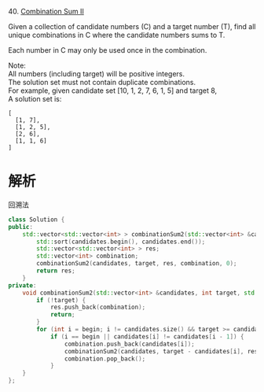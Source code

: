 40\. [Combination Sum II](https://leetcode.com/problems/combination-sum-ii/)

Given a collection of candidate numbers (C) and a target number (T), find all unique combinations in C where the candidate numbers sums to T.

Each number in C may only be used once in the combination.

Note:  
All numbers (including target) will be positive integers.  
The solution set must not contain duplicate combinations.  
For example, given candidate set [10, 1, 2, 7, 6, 1, 5] and target 8,   
A solution set is:   
```
[
  [1, 7],
  [1, 2, 5],
  [2, 6],
  [1, 1, 6]
]
```

# 解析
回溯法

```cpp
class Solution {
public:
    std::vector<std::vector<int> > combinationSum2(std::vector<int> &candidates, int target) {
        std::sort(candidates.begin(), candidates.end());
        std::vector<std::vector<int> > res;
        std::vector<int> combination;
        combinationSum2(candidates, target, res, combination, 0);
        return res;
    }
private:
    void combinationSum2(std::vector<int> &candidates, int target, std::vector<std::vector<int> > &res, std::vector<int> &combination, int begin) {
        if (!target) {
            res.push_back(combination);
            return;
        }
        for (int i = begin; i != candidates.size() && target >= candidates[i]; ++i)
            if (i == begin || candidates[i] != candidates[i - 1]) {
                combination.push_back(candidates[i]);
                combinationSum2(candidates, target - candidates[i], res, combination, i + 1);
                combination.pop_back();
            }
    }
};
```
